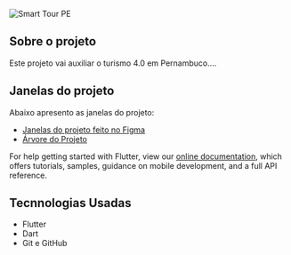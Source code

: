 ![Smart Tour PE](https://user-images.githubusercontent.com/65687086/174416801-9c3e746d-6a4c-42a4-bd6c-0c8b05e59350.jpg)

## Sobre o projeto

Este projeto vai auxiliar o turismo 4.0 em Pernambuco....

## Janelas do projeto

Abaixo apresento as janelas do projeto:

- [Janelas do projeto feito no Figma](https://www.figma.com/file/g8EoEuxvW4zATsWB9gu4wQ/Smart-Tour-PE-(version-2)?node-id=0%3A1)
- [Árvore do Projeto](https://www.figma.com/file/PLUAxHAshOfxS1JCtsmkLl/%C3%81rvore)

For help getting started with Flutter, view our
[online documentation](https://flutter.dev/docs), which offers tutorials,
samples, guidance on mobile development, and a full API reference.

## Tecnnologias Usadas

 - Flutter
 - Dart
 - Git e GitHub
